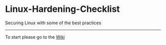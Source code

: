 # Linux-Hardening-Checklist
Securing Linux with some of the best practices

----
To start please go to the [Wiki](https://github.com/asimu27/Linux-Hardening-Checklist/wiki)
